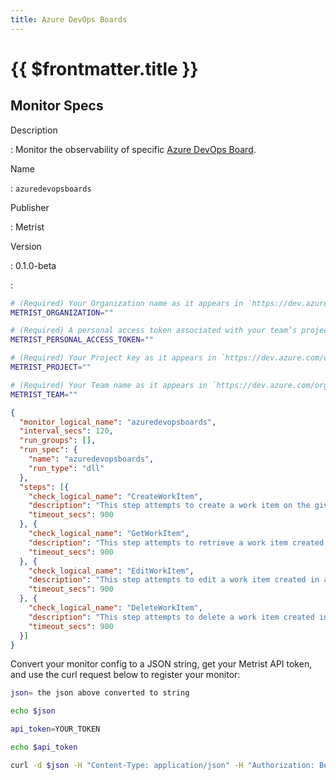 ```yaml
---
title: Azure DevOps Boards
---
```


# {{ $frontmatter.title }}

## Monitor Specs

Description

: Monitor the observability of specific [Azure DevOps Board](https://azure.microsoft.com/products/devops/boards/).

Name

: `azuredevopsboards`

Publisher

: Metrist

Version

: 0.1.0-beta

: &nbsp;


<!--@include: /parts/_1.md-->


<!--@include: /parts/_2.md-->


<!--@include: /parts/_3.md-->


```sh
# (Required) Your Organization name as it appears in `https://dev.azure.com/{Organization}/`.
METRIST_ORGANIZATION=""

# (Required) A personal access token associated with your team’s project board.
METRIST_PERSONAL_ACCESS_TOKEN=""

# (Required) Your Project key as it appears in `https://dev.azure.com/org/{Project}/`.
METRIST_PROJECT=""

# (Required) Your Team name as it appears in `https://dev.azure.com/org/project/{Team}/_apis/wit/wiql`.
METRIST_TEAM=""
```

<!--@include: /parts/tips_env-vars.md -->


<!--@include: /parts/_4.md-->


```json
{
  "monitor_logical_name": "azuredevopsboards",
  "interval_secs": 120,
  "run_groups": [],
  "run_spec": {
    "name": "azuredevopsboards",
    "run_type": "dll"
  },
  "steps": [{
    "check_logical_name": "CreateWorkItem",
    "description": "This step attempts to create a work item on the given board.",
    "timeout_secs": 900
  }, {
    "check_logical_name": "GetWorkItem",
    "description": "This step attempts to retrieve a work item created in a previous step.",
    "timeout_secs": 900
  }, {
    "check_logical_name": "EditWorkItem",
    "description": "This step attempts to edit a work item created in a previous step.",
    "timeout_secs": 900
  }, {
    "check_logical_name": "DeleteWorkItem",
    "description": "This step attempts to delete a work item created in a previous step.",
    "timeout_secs": 900
  }]
}
```




Convert your monitor config to a JSON string, get your Metrist API token, and use the curl request below to register your monitor:

```sh
json= the json above converted to string

echo $json

api_token=YOUR_TOKEN

echo $api_token

curl -d $json -H "Content-Type: application/json" -H "Authorization: Bearer $api_token" 'https://app.metrist.io/api/v0/monitor-config'

```

<!--@include: /parts/tips_api.md-->


<!--@include: /parts/_5.md-->


<!--@include: /parts/result.md-->